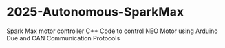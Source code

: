 # 2025-Autonomous-SparkMax
Spark Max motor controller C++ Code to control NEO Motor using Arduino Due and CAN Communication Protocols
